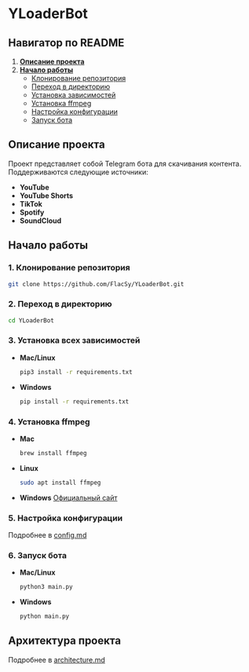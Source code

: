 # YLoaderBot

## Навигатор по README

1. [**Описание проекта**](#описание-проекта)
2. [**Начало работы**](#начало-работы)
   - [Клонирование репозитория](#1-клонирование-репозитория)
   - [Переход в директорию](#2-переход-в-директорию)
   - [Установка зависимостей](#3-установка-всех-зависимостей)
   - [Установка ffmpeg](#4-установка-ffmpeg)
   - [Настройка конфигурации](#5-настройка-конфигурации)
   - [Запуск бота](#6-запуск-бота)

## Описание проекта

Проект представляет собой Telegram бота для скачивания контента. Поддерживаются следующие источники:

- **YouTube**
- **YouTube Shorts**
- **TikTok**
- **Spotify**
- **SoundCloud**

## Начало работы

### 1. Клонирование репозитория

```bash
git clone https://github.com/FlacSy/YLoaderBot.git
```

### 2. Переход в директорию

```bash
cd YLoaderBot
```

### 3. Установка всех зависимостей

- **Mac/Linux**

  ```bash
  pip3 install -r requirements.txt
  ```

- **Windows**

  ```bash
  pip install -r requirements.txt
  ```

### 4. Установка ffmpeg

- **Mac**

  ```bash
  brew install ffmpeg
  ```

- **Linux**

  ```bash
  sudo apt install ffmpeg
  ```

- **Windows**
  [Официальный сайт](https://ffmpeg.org/download.html#build-windows)

### 5. Настройка конфигурации

Подробнее в [config.md](./config.md)

### 6. Запуск бота

- **Mac/Linux**

  ```bash
  python3 main.py
  ```

- **Windows**

  ```bash
  python main.py
  ```

## Архитектура проекта

Подробнее в [architecture.md](./architecture.md)
